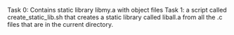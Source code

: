 Task 0: Contains static library libmy.a with object files
Task 1: a script called create_static_lib.sh that creates a static library called liball.a from all the .c files that are in the current directory.
